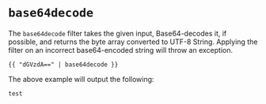 
# `base64decode`
The `base64decode` filter takes the given input, Base64-decodes it, if possible, and returns the byte array converted to UTF-8 String.
Applying the filter on an incorrect base64-encoded string will throw an exception.

```twig
{{ "dGVzdA==" | base64decode }}
```
The above example will output the following:
```
test
```